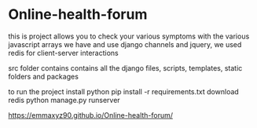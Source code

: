 # Online-health-forum

this is project allows you to check your various symptoms with the various javascript arrays we have and use django channels and jquery, we used redis for client-server interactions 

src folder contains contains all the django files, scripts, templates, static folders and packages 

to run the project
install python 
pip install -r requirements.txt 
download redis 
python manage.py runserver 


https://emmaxyz90.github.io/Online-health-forum/

